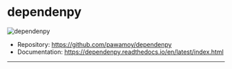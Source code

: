 # dependenpy

![dependenpy](../assets/dependenpy.svg)

- Repository: https://github.com/pawamoy/dependenpy
- Documentation: https://dependenpy.readthedocs.io/en/latest/index.html

---
